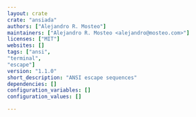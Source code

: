 ```yaml
---
layout: crate
crate: "ansiada"
authors: ["Alejandro R. Mosteo"]
maintainers: ["Alejandro R. Mosteo <alejandro@mosteo.com>"]
licenses: ["MIT"]
websites: []
tags: ["ansi",
"terminal",
"escape"]
version: "1.1.0"
short_description: "ANSI escape sequences"
dependencies: []
configuration_variables: []
configuration_values: []

---
```



